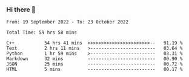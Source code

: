 ### Hi there 👋
<!--START_SECTION:waka-->

```text
From: 19 September 2022 - To: 23 October 2022

Total Time: 59 hrs 58 mins

C++           54 hrs 41 mins  >>>>>>>>>>>>>>>>>>>>>>>--   91.19 %
Text          2 hrs 11 mins   >------------------------   03.64 %
Python        1 hr 59 mins    >------------------------   03.31 %
Markdown      32 mins         -------------------------   00.90 %
JSON          25 mins         -------------------------   00.72 %
HTML          5 mins          -------------------------   00.17 %
```

<!--END_SECTION:waka-->
<!--

**Lucien2714/Lucien2714** is a ✨ _special_ ✨ repository because its `README.md` (this file) appears on your GitHub profile.

Here are some ideas to get you started:

- 🔭 I’m currently working on ...
- 🌱 I’m currently learning ...
- 👯 I’m looking to collaborate on ...
- 🤔 I’m looking for help with ...
- 💬 Ask me about ...
- 📫 How to reach me: ...
- 😄 Pronouns: ...
- ⚡ Fun fact: ...
-->

